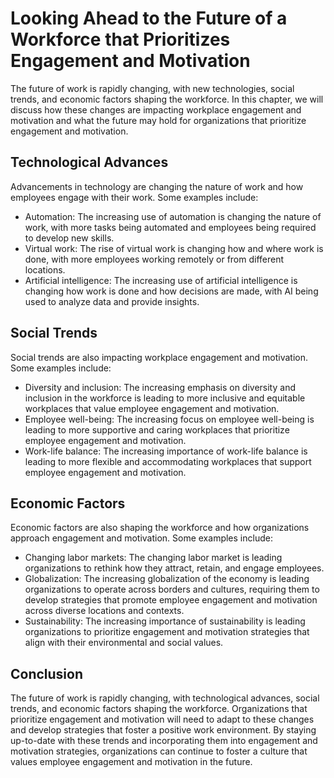 # Looking Ahead to the Future of a Workforce that Prioritizes Engagement and Motivation

The future of work is rapidly changing, with new technologies, social trends, and economic factors shaping the workforce. In this chapter, we will discuss how these changes are impacting workplace engagement and motivation and what the future may hold for organizations that prioritize engagement and motivation.

Technological Advances
----------------------

Advancements in technology are changing the nature of work and how employees engage with their work. Some examples include:

* Automation: The increasing use of automation is changing the nature of work, with more tasks being automated and employees being required to develop new skills.
* Virtual work: The rise of virtual work is changing how and where work is done, with more employees working remotely or from different locations.
* Artificial intelligence: The increasing use of artificial intelligence is changing how work is done and how decisions are made, with AI being used to analyze data and provide insights.

Social Trends
-------------

Social trends are also impacting workplace engagement and motivation. Some examples include:

* Diversity and inclusion: The increasing emphasis on diversity and inclusion in the workforce is leading to more inclusive and equitable workplaces that value employee engagement and motivation.
* Employee well-being: The increasing focus on employee well-being is leading to more supportive and caring workplaces that prioritize employee engagement and motivation.
* Work-life balance: The increasing importance of work-life balance is leading to more flexible and accommodating workplaces that support employee engagement and motivation.

Economic Factors
----------------

Economic factors are also shaping the workforce and how organizations approach engagement and motivation. Some examples include:

* Changing labor markets: The changing labor market is leading organizations to rethink how they attract, retain, and engage employees.
* Globalization: The increasing globalization of the economy is leading organizations to operate across borders and cultures, requiring them to develop strategies that promote employee engagement and motivation across diverse locations and contexts.
* Sustainability: The increasing importance of sustainability is leading organizations to prioritize engagement and motivation strategies that align with their environmental and social values.

Conclusion
----------

The future of work is rapidly changing, with technological advances, social trends, and economic factors shaping the workforce. Organizations that prioritize engagement and motivation will need to adapt to these changes and develop strategies that foster a positive work environment. By staying up-to-date with these trends and incorporating them into engagement and motivation strategies, organizations can continue to foster a culture that values employee engagement and motivation in the future.
